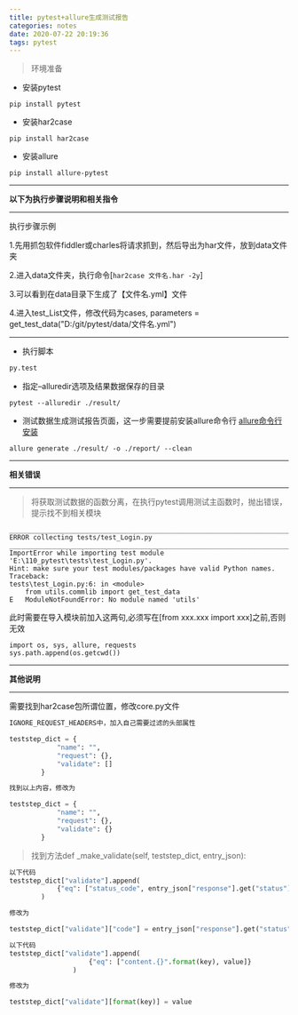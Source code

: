 ```yaml
---
title: pytest+allure生成测试报告
categories: notes
date: 2020-07-22 20:19:36
tags: pytest
---
```


>环境准备

- 安装pytest
```
pip install pytest
```
- 安装har2case
```
pip install har2case
```
- 安装allure
```
pip install allure-pytest
```
<!-- more -->

---

**以下为执行步骤说明和相关指令**

---

执行步骤示例

1.先用抓包软件fiddler或charles将请求抓到，然后导出为har文件，放到data文件夹

2.进入data文件夹，执行命令[``` har2case 文件名.har -2y ```]

3.可以看到在data目录下生成了【文件名.yml】文件

4.进入test_List文件，修改代码为cases, parameters = get_test_data("D:/git/pytest/data/文件名.yml")

---

- 执行脚本
```python 
py.test
```
- 指定–alluredir选项及结果数据保存的目录
```
pytest --alluredir ./result/
```
- 测试数据生成测试报告页面，这一步需要提前安装allure命令行
[allure命令行安装](https://www.cnblogs.com/ella-li/p/11770129.html)

```
allure generate ./result/ -o ./report/ --clean
```



---

**相关错误**

---

>将获取测试数据的函数分离，在执行pytest调用测试主函数时，抛出错误，提示找不到相关模块
```
__________________________________________________________________________________________________ ERROR collecting tests/test_Login.py __________________________________________________________________________________________________
ImportError while importing test module 'E:\110_pytest\tests\test_Login.py'.
Hint: make sure your test modules/packages have valid Python names.
Traceback:
tests\test_Login.py:6: in <module>
    from utils.commlib import get_test_data
E   ModuleNotFoundError: No module named 'utils'
```

此时需要在导入模块前加入这两句,必须写在[from xxx.xxx import xxx]之前,否则无效
```
import os, sys, allure, requests
sys.path.append(os.getcwd())
```

---

**其他说明**

---


需要找到har2case包所谓位置，修改core.py文件
```python
IGNORE_REQUEST_HEADERS中，加入自己需要过滤的头部属性
```

```python
teststep_dict = {
            "name": "",
            "request": {},
            "validate": []
        }

找到以上内容，修改为

teststep_dict = {
            "name": "",
            "request": {},
            "validate": {}
        }
```
>找到方法def _make_validate(self, teststep_dict, entry_json):

```python
以下代码
teststep_dict["validate"].append(
            {"eq": ["status_code", entry_json["response"].get("status")]}
        )

修改为

teststep_dict["validate"]["code"] = entry_json["response"].get("status")
```

```python
以下代码
teststep_dict["validate"].append(
                    {"eq": ["content.{}".format(key), value]}
                )

修改为

teststep_dict["validate"][format(key)] = value

```


